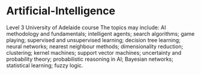# Artificial-Intelligence
 Level 3 University of Adelaide course 
 The topics may include: AI methodology and fundamentals; intelligent agents; search algorithms; game playing; supervised and unsupervised learning; decision tree learning; neural networks; nearest neighbour methods; dimensionality reduction; clustering; kernel machines; support vector machines; uncertainty and probability theory; probabilistic reasoning in AI; Bayesian networks; statistical learning; fuzzy logic.
